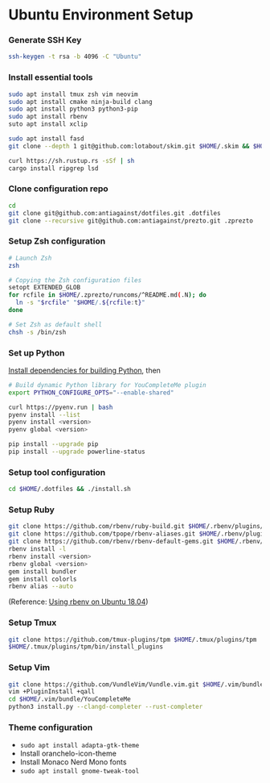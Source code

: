 Ubuntu Environment Setup
========================

### Generate SSH Key

```sh
ssh-keygen -t rsa -b 4096 -C "Ubuntu"
```

### Install essential tools

```sh
sudo apt install tmux zsh vim neovim
sudo apt install cmake ninja-build clang
sudo apt install python3 python3-pip
sudo apt install rbenv
suto apt install xclip

sudo apt install fasd
git clone --depth 1 git@github.com:lotabout/skim.git $HOME/.skim && $HOME/.skim/install

curl https://sh.rustup.rs -sSf | sh
cargo install ripgrep lsd
```

### Clone configuration repo

```sh
cd
git clone git@github.com:antiagainst/dotfiles.git .dotfiles
git clone --recursive git@github.com:antiagainst/prezto.git .zprezto
```

### Setup Zsh configuration

```sh
# Launch Zsh
zsh

# Copying the Zsh configuration files
setopt EXTENDED_GLOB
for rcfile in $HOME/.zprezto/runcoms/^README.md(.N); do
  ln -s "$rcfile" "$HOME/.${rcfile:t}"
done

# Set Zsh as default shell
chsh -s /bin/zsh
```

### Set up Python

[Install dependencies for building Python](https://github.com/pyenv/pyenv/wiki#suggested-build-environment), then

```sh
# Build dynamic Python library for YouCompleteMe plugin 
export PYTHON_CONFIGURE_OPTS="--enable-shared"

curl https://pyenv.run | bash
pyenv install --list
pyenv install <version>
pyenv global <version>

pip install --upgrade pip
pip install --upgrade powerline-status
```

### Setup tool configuration

```sh
cd $HOME/.dotfiles && ./install.sh
```

### Setup Ruby

```sh
git clone https://github.com/rbenv/ruby-build.git $HOME/.rbenv/plugins/ruby-build
git clone https://github.com/tpope/rbenv-aliases.git $HOME/.rbenv/plugins/rbenv-aliases
git clone https://github.com/rbenv/rbenv-default-gems.git $HOME/.rbenv/plugins/rbenv-default-gems
rbenv install -l
rbenv install <version>
rbenv global <version>
gem install bundler
gem install colorls
rbenv alias --auto
```

(Reference: [Using rbenv on Ubuntu 18.04](https://makandracards.com/makandra/28149-using-rbenv-on-ubuntu-18-04))

### Setup Tmux

```sh
git clone https://github.com/tmux-plugins/tpm $HOME/.tmux/plugins/tpm
$HOME/.tmux/plugins/tpm/bin/install_plugins
```

### Setup Vim

```sh
git clone https://github.com/VundleVim/Vundle.vim.git $HOME/.vim/bundle/Vundle.vim
vim +PluginInstall +qall
cd $HOME/.vim/bundle/YouCompleteMe
python3 install.py --clangd-completer --rust-completer
```

### Theme configuration

* `sudo apt install adapta-gtk-theme`
* Install oranchelo-icon-theme
* Install Monaco Nerd Mono fonts
* `sudo apt install gnome-tweak-tool`

